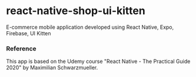 # react-native-shop-ui-kitten
E-commerce mobile application developed using React Native, Expo, Firebase, UI Kitten

### Reference
This app is based on the Udemy course "React Native - The Practical Guide 2020" by Maximilian Schwarzmueller. 
